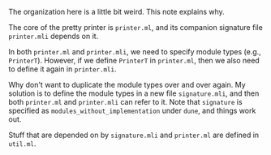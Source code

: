 The organization here is a little bit weird. This note explains why.

The core of the pretty printer is `printer.ml`, and its companion signature file `printer.mli` depends on it.

In both `printer.ml` and `printer.mli`, we need to specify module types (e.g., `PrinterT`). 
However, if we define `PrinterT` in `printer.ml`, then we also need to define it again in `printer.mli`.

Why don't want to duplicate the module types over and over again. 
My solution is to define the module types in a new file `signature.mli`, 
and then both `printer.ml` and `printer.mli` can refer to it.
Note that `signature` is specified as `modules_without_implementation` under `dune`, and things work out.

Stuff that are depended on by `signature.mli` and `printer.ml` are defined in `util.ml`.
